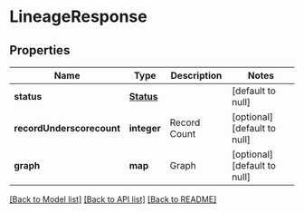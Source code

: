 # LineageResponse

## Properties
Name | Type | Description | Notes
------------ | ------------- | ------------- | -------------
**status** | [**Status**](Status.md) |  | [default to null]
**recordUnderscorecount** | **integer** | Record Count | [optional] [default to null]
**graph** | **map** | Graph | [optional] [default to null]

[[Back to Model list]](../README.md#documentation-for-models) [[Back to API list]](../README.md#documentation-for-api-endpoints) [[Back to README]](../README.md)


